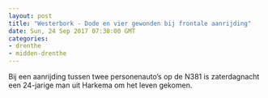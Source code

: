 ```yaml
---
layout: post
title: "Westerbork - Dode en vier gewonden bij frontale aanrijding"
date: Sun, 24 Sep 2017 07:30:00 GMT
categories: 
- drenthe 
- midden-drenthe 
---
```


Bij een aanrijding tussen twee personenauto’s op de N381 is zaterdagnacht een 24-jarige man uit Harkema om het leven gekomen.
